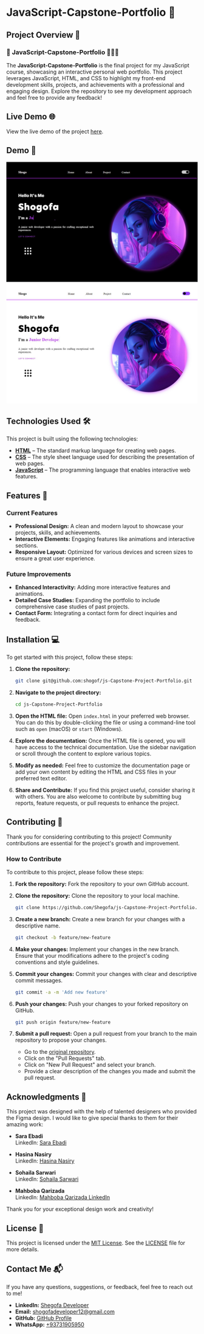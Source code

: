 # JavaScript-Capstone-Portfolio 🚀

## Project Overview 📝

### 🛒 **JavaScript-Capstone-Portfolio** 🕵️‍♂️✨

The **JavaScript-Capstone-Portfolio** is the final project for my JavaScript course, showcasing an interactive personal web portfolio. This project leverages JavaScript, HTML, and CSS to highlight my front-end development skills, projects, and achievements with a professional and engaging design. Explore the repository to see my development approach and feel free to provide any feedback!

## Live Demo 🌐

View the live demo of the project [here](https://shogof.github.io/JavaScript-Capstone-project-Portfolio/).

## Demo 📸

![Project Image](img/picture1.jpg)
![Project Image](img/picture2.jpg)

## Technologies Used 🛠️

This project is built using the following technologies:

- [**HTML**](https://developer.mozilla.org/en-US/docs/Web/HTML) – The standard markup language for creating web pages.
- [**CSS**](https://developer.mozilla.org/en-US/docs/Web/CSS) – The style sheet language used for describing the presentation of web pages.
- [**JavaScript**](https://developer.mozilla.org/en-US/docs/Web/JavaScript) – The programming language that enables interactive web features.

## Features 🚀

### Current Features

- **Professional Design:** A clean and modern layout to showcase your projects, skills, and achievements.
- **Interactive Elements:** Engaging features like animations and interactive sections.
- **Responsive Layout:** Optimized for various devices and screen sizes to ensure a great user experience.

### Future Improvements

- **Enhanced Interactivity:** Adding more interactive features and animations.
- **Detailed Case Studies:** Expanding the portfolio to include comprehensive case studies of past projects.
- **Contact Form:** Integrating a contact form for direct inquiries and feedback.

## Installation 💻

To get started with this project, follow these steps:

1. **Clone the repository:**

   ```bash
   git clone git@github.com:shogof/js-Capstone-Project-Portfolio.git
   ```

2. **Navigate to the project directory:**

   ```bash
   cd js-Capstone-Project-Portfolio
   ```

3. **Open the HTML file:**
   Open `index.html` in your preferred web browser. You can do this by double-clicking the file or using a command-line tool such as `open` (macOS) or `start` (Windows).

4. **Explore the documentation:**
   Once the HTML file is opened, you will have access to the technical documentation. Use the sidebar navigation or scroll through the content to explore various topics.

5. **Modify as needed:**
   Feel free to customize the documentation page or add your own content by editing the HTML and CSS files in your preferred text editor.

6. **Share and Contribute:**
   If you find this project useful, consider sharing it with others. You are also welcome to contribute by submitting bug reports, feature requests, or pull requests to enhance the project.

## Contributing 🤝

Thank you for considering contributing to this project! Community contributions are essential for the project's growth and improvement.

### How to Contribute

To contribute to this project, please follow these steps:

1. **Fork the repository:**
   Fork the repository to your own GitHub account.

2. **Clone the repository:**
   Clone the repository to your local machine.

   ```bash
   git clone https://github.com/Shegofa/js-Capstone-Project-Portfolio.git
   ```

3. **Create a new branch:**
   Create a new branch for your changes with a descriptive name.

   ```bash
   git checkout -b feature/new-feature
   ```

4. **Make your changes:**
   Implement your changes in the new branch. Ensure that your modifications adhere to the project's coding conventions and style guidelines.

5. **Commit your changes:**
   Commit your changes with clear and descriptive commit messages.

   ```bash
   git commit -a -m 'Add new feature'
   ```

6. **Push your changes:**
   Push your changes to your forked repository on GitHub.

   ```bash
   git push origin feature/new-feature
   ```

7. **Submit a pull request:**
   Open a pull request from your branch to the main repository to propose your changes.

   - Go to the [original repository](https://github.com/shogof/JavaScript-Capstone-project-Portfolio).
   - Click on the "Pull Requests" tab.
   - Click on "New Pull Request" and select your branch.
   - Provide a clear description of the changes you made and submit the pull request.

## Acknowledgments 🙏

This project was designed with the help of talented designers who provided the Figma design. I would like to give special thanks to them for their amazing work:

- **Sara Ebadi**  
  LinkedIn: [Sara Ebadi](https://www.linkedin.com/in/designername1)

- **Hasina Nasiry**  
  LinkedIn: [Hasina Nasiry](https://www.linkedin.com/in/designername2)

- **Sohaila Sarwari**  
  LinkedIn: [Sohaila Sarwari](https://www.linkedin.com/in/sohaila-sarwari-660555218?utm_source=share&utm_campaign=share_via&utm_content=profile&utm_medium=android_app)

- **Mahboba Qarizada**  
  LinkedIn: [Mahboba Qarizada LinkedIn](https://www.linkedin.com/in/designername4)

Thank you for your exceptional design work and creativity!

## License 📜

This project is licensed under the [MIT License](https://opensource.org/licenses/MIT). See the [LICENSE](LICENSE) file for more details.

## Contact Me 📬

If you have any questions, suggestions, or feedback, feel free to reach out to me!

- **LinkedIn:** [Shegofa Developer](https://www.linkedin.com/in/shegofa-developer-aa362030b)
- **Email:** [shogofadeveloper12@gmail.com](mailto:shogofadeveloper12@gmail.com)
- **GitHub:** [GitHub Profile](https://github.com/shogof)
- **WhatsApp:** [+93731905950](https://wa.me/+93731905950)
